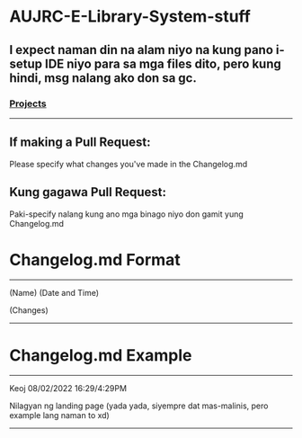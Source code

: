 # AUJRC-E-Library-System-stuff

## I expect naman din na alam niyo na kung pano i-setup IDE niyo para sa mga files dito, pero kung hindi, msg nalang ako don sa gc.

### [Projects](https://github.com/users/TheOGKtura/projects/1)
****
## If making a Pull Request:

Please specify what changes you've made in the Changelog.md

## Kung gagawa Pull Request:

Paki-specify nalang kung ano mga binago niyo don gamit yung Changelog.md

# Changelog.md Format
****
(Name) (Date and Time)

(Changes)

****
# Changelog.md Example
****
Keoj 08/02/2022 16:29/4:29PM

Nilagyan ng landing page (yada yada, siyempre dat mas-malinis, pero example lang naman to xd)
****
